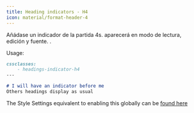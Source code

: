 ```yaml
---
title: Heading indicators - H4
icon: material/format-header-4
---
```


Añádase un indicador de la partida 4s. aparecerá en modo de lectura, edición y fuente.
.

Usage:
```md
cssclasses:
    - headings-indicator-h4
---

# I will have an indicator before me
Others headings display as usual
```

The Style Settings equivalent to enabling this globally can be [found here](。/。/Style-Settings/Editor/Typography/headings/index.md#for-heading-4)